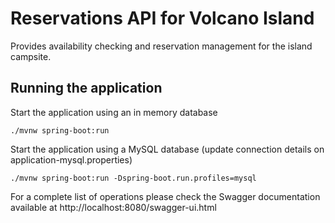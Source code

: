 # Reservations API for Volcano Island
Provides availability checking and reservation management for the island campsite.

## Running the application

Start the application using an in memory database
```
./mvnw spring-boot:run
```

Start the application using a MySQL database (update connection details on application-mysql.properties)
```
./mvnw spring-boot:run -Dspring-boot.run.profiles=mysql
```

For a complete list of operations please check the Swagger documentation available at http://localhost:8080/swagger-ui.html